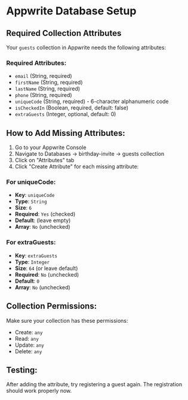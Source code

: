 # Appwrite Database Setup

## Required Collection Attributes

Your `guests` collection in Appwrite needs the following attributes:

### Required Attributes:
- `email` (String, required)
- `firstName` (String, required) 
- `lastName` (String, required)
- `phone` (String, required)
- `uniqueCode` (String, required) - 6-character alphanumeric code
- `isCheckedIn` (Boolean, required, default: false)
- `extraGuests` (Integer, optional, default: 0)

## How to Add Missing Attributes:

1. Go to your Appwrite Console
2. Navigate to Databases → birthday-invite → guests collection
3. Click on "Attributes" tab
4. Click "Create Attribute" for each missing attribute:

### For uniqueCode:
   - **Key**: `uniqueCode`
   - **Type**: `String`
   - **Size**: `6`
   - **Required**: `Yes` (checked)
   - **Default**: (leave empty)
   - **Array**: `No` (unchecked)

### For extraGuests:
   - **Key**: `extraGuests`
   - **Type**: `Integer`
   - **Size**: `64` (or leave default)
   - **Required**: `No` (unchecked)
   - **Default**: `0`
   - **Array**: `No` (unchecked)

## Collection Permissions:
Make sure your collection has these permissions:
- Create: `any`
- Read: `any` 
- Update: `any`
- Delete: `any`

## Testing:
After adding the attribute, try registering a guest again. The registration should work properly now.
